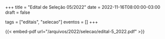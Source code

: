 +++
title = "Edital de Seleção 05/2022"
date = 2022-11-16T08:00:00-03:00
draft = false

tags = ["editais", "selecao"]
eventos = []
+++

{{< embed-pdf url="/arquivos/2022/selecao/edital-5_2022.pdf" >}}
